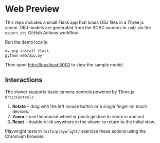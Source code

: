 # Web Preview

This repo includes a small Flask app that loads OBJ files in a Three.js scene.
OBJ models are generated from the SCAD sources in `cad/` via the
`export_obj` GitHub Actions workflow.

Run the demo locally:

```bash
uv pip install flask
python web/app.py
```

Then open <http://localhost:5000> to view the sample model.

## Interactions

The viewer supports basic camera controls powered by Three.js `OrbitControls`:

1. **Rotate** – drag with the left mouse button or a single finger on touch devices.
2. **Zoom** – use the mouse wheel or pinch gesture to zoom in and out.
3. **Reset** – double‑click anywhere in the viewer to return to the initial view.

Playwright tests in `tests/playwright/` exercise these actions using the Chromium browser.
